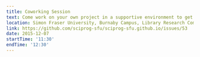 ```yaml
---
title: Coworking Session
text: Come work on your own project in a supportive environment to get (and give) help from your peers!
location: Simon Fraser University, Burnaby Campus, Library Research Commons
link: https://github.com/sciprog-sfu/sciprog-sfu.github.io/issues/53
date: 2015-12-07
startTime: '11:30'
endTime: '12:30'
---
```

